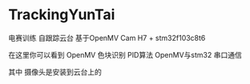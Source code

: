 # TrackingYunTai
 电赛训练 自跟踪云台 基于OpenMV Cam H7 + stm32f103c8t6

在这里你可以看到
OpenMV 色块识别
PID算法
OpenMV与stm32 串口通信

其中 摄像头是安装到云台上的
